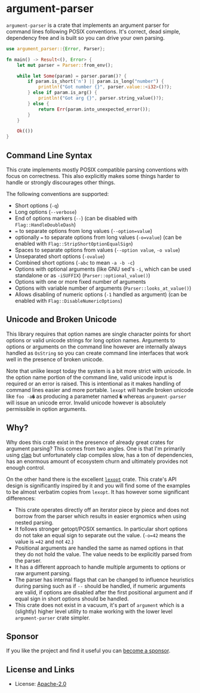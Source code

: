 # argument-parser

`argument-parser` is a crate that implements an argument parser for command
lines following POSIX conventions.  It's correct, dead simple, dependency free
and is built so you can drive your own parsing.

```rust
use argument_parser::{Error, Parser};

fn main() -> Result<(), Error> {
    let mut parser = Parser::from_env();

    while let Some(param) = parser.param()? {
        if param.is_short('n') || param.is_long("number") {
            println!("Got number {}", parser.value::<i32>()?);
        } else if param.is_arg() {
            println!("Got arg {}", parser.string_value()?);
        } else {
            return Err(param.into_unexpected_error());
        }
    }

    Ok(())
}
```

## Command Line Syntax

This crate implements mostly POSIX compatible parsing conventions with
focus on correctness.  This also explicitly makes some things harder to
handle or strongly discourages other things.

The following conventions are supported:

* Short options (`-q`)
* Long options (`--verbose`)
* End of options markers (`--`) (can be disabled with `Flag::HandleDoubleDash`)
* `=` to separate options from long values (`--option=value`)
* optionally `=` to separate options from long values (`-o=value`) (can be enabled with `Flag::StripShortOptionEqualSign`)
* Spaces to separate options from values (`--option value`, `-o value`)
* Unseparated short options (`-ovalue`)
* Combined short options (`-abc` to mean `-a -b -c`)
* Options with optional arguments (like GNU sed's `-i`, which can be used standalone or as `-iSUFFIX`) (`Parser::optional_value()`)
* Options with one or more fixed number of arguments
* Options with variable number of arguments (`Parser::looks_at_value()`)
* Allows disabling of numeric options (`-1` handled as argument) (can be enabled with `Flag::DisableNumericOptions`)

## Unicode and Broken Unicode

This library requires that option names are single character points for
short options or valid unicode strings for long option names.  Arguments
to options or arguments on the command line however are internally always
handled as `OsString` so you can create command line interfaces that work
well in the presence of broken unicode.

Note that unlike lexopt today the system is a bit more strict with unicode.
In the option name portion of the command line, valid unicode input is
required or an error is raised.  This is intentional as it makes handling of
command lines easier and more portable.  `lexopt` will handle broken
unicode like `foo -a�` as producing a parameter named `�` whereas
`argument-parser` will issue an unicode error.  Invalid unicode however is
absolutely permissible in option arguments.

## Why?

Why does this crate exist in the presence of already great crates for argument
parsing?  This comes from two angles.  One is that I'm primarily using
[clap](https://crates.io/crates/clap) but unfortunately clap compiles slow,
has a ton of dependencies, has an enormous amount of ecosystem churn and
ultimately provides not enough control.

On the other hand there is the excellent
[`lexopt`](https://github.com/blyxxyz/lexopt) crate.  This crate's API design
is significantly inspired by it and you will find some of the examples to be
almost verbatim copies from `lexopt`.  It has however some significant
differences:

* This crate operates directly off an iterator piece by piece and does not
  borrow from the parser which results in easier ergnomics when using nested
  parsing.
* It follows stronger getopt/POSIX semantics.  In particular short options
  do not take an equal sign to separate out the value.  (`-o=42` means the
  value is `=42` and not `42`.)
* Positional arguments are handled the same as named options in that they
  do not hold the value.  The value needs to be explicitly parsed from the
  parser.
* It has a different approach to handle multiple arguments to options or
  raw argument parsing.
* The parser has internal flags that can be changed to influence heuristics
  during parsing such as if `--` should be handled, if numeric arguments are
  valid, if options are disabled after the first positional argument and
  if equal sign in short options should be handled.
* This crate does not exist in a vacuum, it's part of `argument` which is
  a (slightly) higher level utility to make working with the lower level
  `argument-parser` crate simpler.

## Sponsor

If you like the project and find it useful you can [become a
sponsor](https://github.com/sponsors/mitsuhiko).

## License and Links

- License: [Apache-2.0](https://github.com/mitsuhiko/argument/blob/main/LICENSE)
